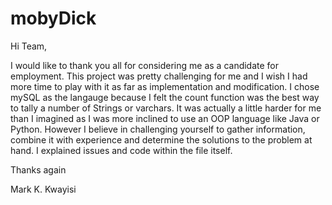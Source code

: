# mobyDick

Hi Team, 

I would like to thank you all for considering me as a candidate for employment. This project was pretty challenging for me and I wish I had more time to play with it as far as implementation and modification. I chose mySQL as the langauge because I felt the count function was the best way to tally a number of Strings or varchars. It was actually a little harder for me than I imagined as I was more inclined to use an OOP language like Java or Python. However I believe in challenging yourself to gather information, combine it with experience and determine the solutions to the problem at hand. I explained issues and code within the file itself. 

Thanks again

Mark K. Kwayisi
